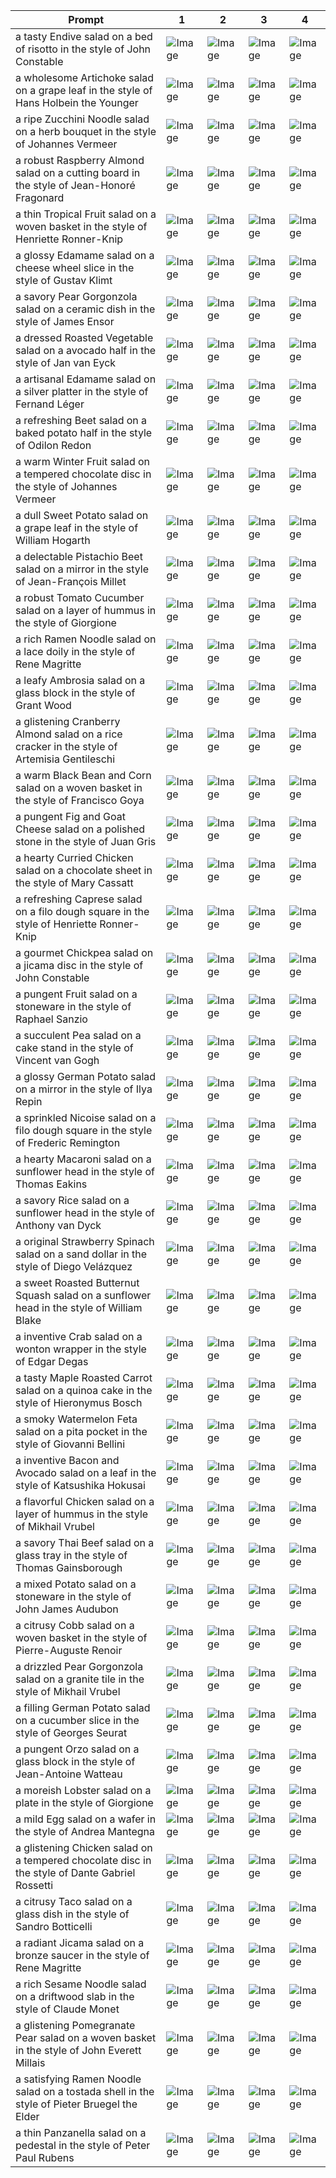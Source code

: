 | Prompt | 1 | 2 | 3 | 4 |
|-|-|-|-|-|
| a tasty Endive salad on a bed of risotto in the style of John Constable | ![Image](https://salad-benchmark-public-assets.s3.us-east-2.amazonaws.com/sdxl/c2f2c3eb-ce60-4f24-9aa1-9286f1558c46-0.jpg) | ![Image](https://salad-benchmark-public-assets.s3.us-east-2.amazonaws.com/sdxl/c2f2c3eb-ce60-4f24-9aa1-9286f1558c46-1.jpg) | ![Image](https://salad-benchmark-public-assets.s3.us-east-2.amazonaws.com/sdxl/c2f2c3eb-ce60-4f24-9aa1-9286f1558c46-2.jpg) | ![Image](https://salad-benchmark-public-assets.s3.us-east-2.amazonaws.com/sdxl/c2f2c3eb-ce60-4f24-9aa1-9286f1558c46-3.jpg) |
| a wholesome Artichoke salad on a grape leaf in the style of Hans Holbein the Younger | ![Image](https://salad-benchmark-public-assets.s3.us-east-2.amazonaws.com/sdxl/64a4302a-95dd-4219-a6ab-902d887867ec-0.jpg) | ![Image](https://salad-benchmark-public-assets.s3.us-east-2.amazonaws.com/sdxl/64a4302a-95dd-4219-a6ab-902d887867ec-1.jpg) | ![Image](https://salad-benchmark-public-assets.s3.us-east-2.amazonaws.com/sdxl/64a4302a-95dd-4219-a6ab-902d887867ec-2.jpg) | ![Image](https://salad-benchmark-public-assets.s3.us-east-2.amazonaws.com/sdxl/64a4302a-95dd-4219-a6ab-902d887867ec-3.jpg) |
| a ripe Zucchini Noodle salad on a herb bouquet in the style of Johannes Vermeer | ![Image](https://salad-benchmark-public-assets.s3.us-east-2.amazonaws.com/sdxl/41ed28c2-5b97-4cdc-bf28-fab976fe0dcb-0.jpg) | ![Image](https://salad-benchmark-public-assets.s3.us-east-2.amazonaws.com/sdxl/41ed28c2-5b97-4cdc-bf28-fab976fe0dcb-1.jpg) | ![Image](https://salad-benchmark-public-assets.s3.us-east-2.amazonaws.com/sdxl/41ed28c2-5b97-4cdc-bf28-fab976fe0dcb-2.jpg) | ![Image](https://salad-benchmark-public-assets.s3.us-east-2.amazonaws.com/sdxl/41ed28c2-5b97-4cdc-bf28-fab976fe0dcb-3.jpg) |
| a robust Raspberry Almond salad on a cutting board in the style of Jean-Honoré Fragonard | ![Image](https://salad-benchmark-public-assets.s3.us-east-2.amazonaws.com/sdxl/fc02ad40-1e2f-4fec-bc32-9ee1783ea0d6-0.jpg) | ![Image](https://salad-benchmark-public-assets.s3.us-east-2.amazonaws.com/sdxl/fc02ad40-1e2f-4fec-bc32-9ee1783ea0d6-1.jpg) | ![Image](https://salad-benchmark-public-assets.s3.us-east-2.amazonaws.com/sdxl/fc02ad40-1e2f-4fec-bc32-9ee1783ea0d6-2.jpg) | ![Image](https://salad-benchmark-public-assets.s3.us-east-2.amazonaws.com/sdxl/fc02ad40-1e2f-4fec-bc32-9ee1783ea0d6-3.jpg) |
| a thin Tropical Fruit salad on a woven basket in the style of Henriette Ronner-Knip | ![Image](https://salad-benchmark-public-assets.s3.us-east-2.amazonaws.com/sdxl/0a8fef38-d598-4fd9-a5bc-329cab0417e5-0.jpg) | ![Image](https://salad-benchmark-public-assets.s3.us-east-2.amazonaws.com/sdxl/0a8fef38-d598-4fd9-a5bc-329cab0417e5-1.jpg) | ![Image](https://salad-benchmark-public-assets.s3.us-east-2.amazonaws.com/sdxl/0a8fef38-d598-4fd9-a5bc-329cab0417e5-2.jpg) | ![Image](https://salad-benchmark-public-assets.s3.us-east-2.amazonaws.com/sdxl/0a8fef38-d598-4fd9-a5bc-329cab0417e5-3.jpg) |
| a glossy Edamame salad on a cheese wheel slice in the style of Gustav Klimt | ![Image](https://salad-benchmark-public-assets.s3.us-east-2.amazonaws.com/sdxl/34a2764d-a8f2-4e64-b26d-dd68766b75d4-0.jpg) | ![Image](https://salad-benchmark-public-assets.s3.us-east-2.amazonaws.com/sdxl/34a2764d-a8f2-4e64-b26d-dd68766b75d4-1.jpg) | ![Image](https://salad-benchmark-public-assets.s3.us-east-2.amazonaws.com/sdxl/34a2764d-a8f2-4e64-b26d-dd68766b75d4-2.jpg) | ![Image](https://salad-benchmark-public-assets.s3.us-east-2.amazonaws.com/sdxl/34a2764d-a8f2-4e64-b26d-dd68766b75d4-3.jpg) |
| a savory Pear Gorgonzola salad on a ceramic dish in the style of James Ensor | ![Image](https://salad-benchmark-public-assets.s3.us-east-2.amazonaws.com/sdxl/84e0f59f-09b3-49a9-931a-c032473934d8-0.jpg) | ![Image](https://salad-benchmark-public-assets.s3.us-east-2.amazonaws.com/sdxl/84e0f59f-09b3-49a9-931a-c032473934d8-1.jpg) | ![Image](https://salad-benchmark-public-assets.s3.us-east-2.amazonaws.com/sdxl/84e0f59f-09b3-49a9-931a-c032473934d8-2.jpg) | ![Image](https://salad-benchmark-public-assets.s3.us-east-2.amazonaws.com/sdxl/84e0f59f-09b3-49a9-931a-c032473934d8-3.jpg) |
| a dressed Roasted Vegetable salad on a avocado half in the style of Jan van Eyck | ![Image](https://salad-benchmark-public-assets.s3.us-east-2.amazonaws.com/sdxl/3198d905-c865-4458-a6aa-30e69b390baf-0.jpg) | ![Image](https://salad-benchmark-public-assets.s3.us-east-2.amazonaws.com/sdxl/3198d905-c865-4458-a6aa-30e69b390baf-1.jpg) | ![Image](https://salad-benchmark-public-assets.s3.us-east-2.amazonaws.com/sdxl/3198d905-c865-4458-a6aa-30e69b390baf-2.jpg) | ![Image](https://salad-benchmark-public-assets.s3.us-east-2.amazonaws.com/sdxl/3198d905-c865-4458-a6aa-30e69b390baf-3.jpg) |
| a artisanal Edamame salad on a silver platter in the style of Fernand Léger | ![Image](https://salad-benchmark-public-assets.s3.us-east-2.amazonaws.com/sdxl/a517b0aa-49eb-4f06-9f4b-f43a157d9258-0.jpg) | ![Image](https://salad-benchmark-public-assets.s3.us-east-2.amazonaws.com/sdxl/a517b0aa-49eb-4f06-9f4b-f43a157d9258-1.jpg) | ![Image](https://salad-benchmark-public-assets.s3.us-east-2.amazonaws.com/sdxl/a517b0aa-49eb-4f06-9f4b-f43a157d9258-2.jpg) | ![Image](https://salad-benchmark-public-assets.s3.us-east-2.amazonaws.com/sdxl/a517b0aa-49eb-4f06-9f4b-f43a157d9258-3.jpg) |
| a refreshing Beet salad on a baked potato half in the style of Odilon Redon | ![Image](https://salad-benchmark-public-assets.s3.us-east-2.amazonaws.com/sdxl/df97b4ef-7bdc-4c92-bd51-4dab63470d24-0.jpg) | ![Image](https://salad-benchmark-public-assets.s3.us-east-2.amazonaws.com/sdxl/df97b4ef-7bdc-4c92-bd51-4dab63470d24-1.jpg) | ![Image](https://salad-benchmark-public-assets.s3.us-east-2.amazonaws.com/sdxl/df97b4ef-7bdc-4c92-bd51-4dab63470d24-2.jpg) | ![Image](https://salad-benchmark-public-assets.s3.us-east-2.amazonaws.com/sdxl/df97b4ef-7bdc-4c92-bd51-4dab63470d24-3.jpg) |
| a warm Winter Fruit salad on a tempered chocolate disc in the style of Johannes Vermeer | ![Image](https://salad-benchmark-public-assets.s3.us-east-2.amazonaws.com/sdxl/eaf58efd-8886-42e8-ae49-eab9272261f1-0.jpg) | ![Image](https://salad-benchmark-public-assets.s3.us-east-2.amazonaws.com/sdxl/eaf58efd-8886-42e8-ae49-eab9272261f1-1.jpg) | ![Image](https://salad-benchmark-public-assets.s3.us-east-2.amazonaws.com/sdxl/eaf58efd-8886-42e8-ae49-eab9272261f1-2.jpg) | ![Image](https://salad-benchmark-public-assets.s3.us-east-2.amazonaws.com/sdxl/eaf58efd-8886-42e8-ae49-eab9272261f1-3.jpg) |
| a dull Sweet Potato salad on a grape leaf in the style of William Hogarth | ![Image](https://salad-benchmark-public-assets.s3.us-east-2.amazonaws.com/sdxl/656d083e-41a1-40af-969c-0550e377f705-0.jpg) | ![Image](https://salad-benchmark-public-assets.s3.us-east-2.amazonaws.com/sdxl/656d083e-41a1-40af-969c-0550e377f705-1.jpg) | ![Image](https://salad-benchmark-public-assets.s3.us-east-2.amazonaws.com/sdxl/656d083e-41a1-40af-969c-0550e377f705-2.jpg) | ![Image](https://salad-benchmark-public-assets.s3.us-east-2.amazonaws.com/sdxl/656d083e-41a1-40af-969c-0550e377f705-3.jpg) |
| a delectable Pistachio Beet salad on a mirror in the style of Jean-François Millet | ![Image](https://salad-benchmark-public-assets.s3.us-east-2.amazonaws.com/sdxl/3d9d0662-b378-44a8-86fa-c50a07453282-0.jpg) | ![Image](https://salad-benchmark-public-assets.s3.us-east-2.amazonaws.com/sdxl/3d9d0662-b378-44a8-86fa-c50a07453282-1.jpg) | ![Image](https://salad-benchmark-public-assets.s3.us-east-2.amazonaws.com/sdxl/3d9d0662-b378-44a8-86fa-c50a07453282-2.jpg) | ![Image](https://salad-benchmark-public-assets.s3.us-east-2.amazonaws.com/sdxl/3d9d0662-b378-44a8-86fa-c50a07453282-3.jpg) |
| a robust Tomato Cucumber salad on a layer of hummus in the style of Giorgione | ![Image](https://salad-benchmark-public-assets.s3.us-east-2.amazonaws.com/sdxl/be54f3bf-169b-40a3-b1e6-dbf9a3190592-0.jpg) | ![Image](https://salad-benchmark-public-assets.s3.us-east-2.amazonaws.com/sdxl/be54f3bf-169b-40a3-b1e6-dbf9a3190592-1.jpg) | ![Image](https://salad-benchmark-public-assets.s3.us-east-2.amazonaws.com/sdxl/be54f3bf-169b-40a3-b1e6-dbf9a3190592-2.jpg) | ![Image](https://salad-benchmark-public-assets.s3.us-east-2.amazonaws.com/sdxl/be54f3bf-169b-40a3-b1e6-dbf9a3190592-3.jpg) |
| a rich Ramen Noodle salad on a lace doily in the style of Rene Magritte | ![Image](https://salad-benchmark-public-assets.s3.us-east-2.amazonaws.com/sdxl/81e4eeaa-f034-4e41-8249-af75b72fd6d1-0.jpg) | ![Image](https://salad-benchmark-public-assets.s3.us-east-2.amazonaws.com/sdxl/81e4eeaa-f034-4e41-8249-af75b72fd6d1-1.jpg) | ![Image](https://salad-benchmark-public-assets.s3.us-east-2.amazonaws.com/sdxl/81e4eeaa-f034-4e41-8249-af75b72fd6d1-2.jpg) | ![Image](https://salad-benchmark-public-assets.s3.us-east-2.amazonaws.com/sdxl/81e4eeaa-f034-4e41-8249-af75b72fd6d1-3.jpg) |
| a leafy Ambrosia salad on a glass block in the style of Grant Wood | ![Image](https://salad-benchmark-public-assets.s3.us-east-2.amazonaws.com/sdxl/5d556700-4d8f-4e53-a3f7-65f3b60f4c9a-0.jpg) | ![Image](https://salad-benchmark-public-assets.s3.us-east-2.amazonaws.com/sdxl/5d556700-4d8f-4e53-a3f7-65f3b60f4c9a-1.jpg) | ![Image](https://salad-benchmark-public-assets.s3.us-east-2.amazonaws.com/sdxl/5d556700-4d8f-4e53-a3f7-65f3b60f4c9a-2.jpg) | ![Image](https://salad-benchmark-public-assets.s3.us-east-2.amazonaws.com/sdxl/5d556700-4d8f-4e53-a3f7-65f3b60f4c9a-3.jpg) |
| a glistening Cranberry Almond salad on a rice cracker in the style of Artemisia Gentileschi | ![Image](https://salad-benchmark-public-assets.s3.us-east-2.amazonaws.com/sdxl/b84b7736-be17-431f-a6f2-bbd43639deb5-0.jpg) | ![Image](https://salad-benchmark-public-assets.s3.us-east-2.amazonaws.com/sdxl/b84b7736-be17-431f-a6f2-bbd43639deb5-1.jpg) | ![Image](https://salad-benchmark-public-assets.s3.us-east-2.amazonaws.com/sdxl/b84b7736-be17-431f-a6f2-bbd43639deb5-2.jpg) | ![Image](https://salad-benchmark-public-assets.s3.us-east-2.amazonaws.com/sdxl/b84b7736-be17-431f-a6f2-bbd43639deb5-3.jpg) |
| a warm Black Bean and Corn salad on a woven basket in the style of Francisco Goya | ![Image](https://salad-benchmark-public-assets.s3.us-east-2.amazonaws.com/sdxl/f482ea0e-3910-4819-bbdf-e785e7840b34-0.jpg) | ![Image](https://salad-benchmark-public-assets.s3.us-east-2.amazonaws.com/sdxl/f482ea0e-3910-4819-bbdf-e785e7840b34-1.jpg) | ![Image](https://salad-benchmark-public-assets.s3.us-east-2.amazonaws.com/sdxl/f482ea0e-3910-4819-bbdf-e785e7840b34-2.jpg) | ![Image](https://salad-benchmark-public-assets.s3.us-east-2.amazonaws.com/sdxl/f482ea0e-3910-4819-bbdf-e785e7840b34-3.jpg) |
| a pungent Fig and Goat Cheese salad on a polished stone in the style of Juan Gris | ![Image](https://salad-benchmark-public-assets.s3.us-east-2.amazonaws.com/sdxl/f9cff2f8-d6c7-4597-911d-a8237c3e18f7-0.jpg) | ![Image](https://salad-benchmark-public-assets.s3.us-east-2.amazonaws.com/sdxl/f9cff2f8-d6c7-4597-911d-a8237c3e18f7-1.jpg) | ![Image](https://salad-benchmark-public-assets.s3.us-east-2.amazonaws.com/sdxl/f9cff2f8-d6c7-4597-911d-a8237c3e18f7-2.jpg) | ![Image](https://salad-benchmark-public-assets.s3.us-east-2.amazonaws.com/sdxl/f9cff2f8-d6c7-4597-911d-a8237c3e18f7-3.jpg) |
| a hearty Curried Chicken salad on a chocolate sheet in the style of Mary Cassatt | ![Image](https://salad-benchmark-public-assets.s3.us-east-2.amazonaws.com/sdxl/099b7b80-3f98-49e3-9830-faf75e46ed45-0.jpg) | ![Image](https://salad-benchmark-public-assets.s3.us-east-2.amazonaws.com/sdxl/099b7b80-3f98-49e3-9830-faf75e46ed45-1.jpg) | ![Image](https://salad-benchmark-public-assets.s3.us-east-2.amazonaws.com/sdxl/099b7b80-3f98-49e3-9830-faf75e46ed45-2.jpg) | ![Image](https://salad-benchmark-public-assets.s3.us-east-2.amazonaws.com/sdxl/099b7b80-3f98-49e3-9830-faf75e46ed45-3.jpg) |
| a refreshing Caprese salad on a filo dough square in the style of Henriette Ronner-Knip | ![Image](https://salad-benchmark-public-assets.s3.us-east-2.amazonaws.com/sdxl/862c1fca-6dae-4d87-8d1e-02246f6fc9bd-0.jpg) | ![Image](https://salad-benchmark-public-assets.s3.us-east-2.amazonaws.com/sdxl/862c1fca-6dae-4d87-8d1e-02246f6fc9bd-1.jpg) | ![Image](https://salad-benchmark-public-assets.s3.us-east-2.amazonaws.com/sdxl/862c1fca-6dae-4d87-8d1e-02246f6fc9bd-2.jpg) | ![Image](https://salad-benchmark-public-assets.s3.us-east-2.amazonaws.com/sdxl/862c1fca-6dae-4d87-8d1e-02246f6fc9bd-3.jpg) |
| a gourmet Chickpea salad on a jicama disc in the style of John Constable | ![Image](https://salad-benchmark-public-assets.s3.us-east-2.amazonaws.com/sdxl/1ad50c81-f1d8-4e68-9d84-28165b6ec8b1-0.jpg) | ![Image](https://salad-benchmark-public-assets.s3.us-east-2.amazonaws.com/sdxl/1ad50c81-f1d8-4e68-9d84-28165b6ec8b1-1.jpg) | ![Image](https://salad-benchmark-public-assets.s3.us-east-2.amazonaws.com/sdxl/1ad50c81-f1d8-4e68-9d84-28165b6ec8b1-2.jpg) | ![Image](https://salad-benchmark-public-assets.s3.us-east-2.amazonaws.com/sdxl/1ad50c81-f1d8-4e68-9d84-28165b6ec8b1-3.jpg) |
| a pungent Fruit salad on a stoneware in the style of Raphael Sanzio | ![Image](https://salad-benchmark-public-assets.s3.us-east-2.amazonaws.com/sdxl/ec4576b6-7b06-476a-96e6-80ec9907fd77-0.jpg) | ![Image](https://salad-benchmark-public-assets.s3.us-east-2.amazonaws.com/sdxl/ec4576b6-7b06-476a-96e6-80ec9907fd77-1.jpg) | ![Image](https://salad-benchmark-public-assets.s3.us-east-2.amazonaws.com/sdxl/ec4576b6-7b06-476a-96e6-80ec9907fd77-2.jpg) | ![Image](https://salad-benchmark-public-assets.s3.us-east-2.amazonaws.com/sdxl/ec4576b6-7b06-476a-96e6-80ec9907fd77-3.jpg) |
| a succulent Pea salad on a cake stand in the style of Vincent van Gogh | ![Image](https://salad-benchmark-public-assets.s3.us-east-2.amazonaws.com/sdxl/d776127f-54cf-4f59-b047-474b824a7902-0.jpg) | ![Image](https://salad-benchmark-public-assets.s3.us-east-2.amazonaws.com/sdxl/d776127f-54cf-4f59-b047-474b824a7902-1.jpg) | ![Image](https://salad-benchmark-public-assets.s3.us-east-2.amazonaws.com/sdxl/d776127f-54cf-4f59-b047-474b824a7902-2.jpg) | ![Image](https://salad-benchmark-public-assets.s3.us-east-2.amazonaws.com/sdxl/d776127f-54cf-4f59-b047-474b824a7902-3.jpg) |
| a glossy German Potato salad on a mirror in the style of Ilya Repin | ![Image](https://salad-benchmark-public-assets.s3.us-east-2.amazonaws.com/sdxl/7344734c-a019-46d3-bc8e-d589f2feb060-0.jpg) | ![Image](https://salad-benchmark-public-assets.s3.us-east-2.amazonaws.com/sdxl/7344734c-a019-46d3-bc8e-d589f2feb060-1.jpg) | ![Image](https://salad-benchmark-public-assets.s3.us-east-2.amazonaws.com/sdxl/7344734c-a019-46d3-bc8e-d589f2feb060-2.jpg) | ![Image](https://salad-benchmark-public-assets.s3.us-east-2.amazonaws.com/sdxl/7344734c-a019-46d3-bc8e-d589f2feb060-3.jpg) |
| a sprinkled Nicoise salad on a filo dough square in the style of Frederic Remington | ![Image](https://salad-benchmark-public-assets.s3.us-east-2.amazonaws.com/sdxl/92e906d9-2e8f-432e-b2d0-ca2ca8bd9f9e-0.jpg) | ![Image](https://salad-benchmark-public-assets.s3.us-east-2.amazonaws.com/sdxl/92e906d9-2e8f-432e-b2d0-ca2ca8bd9f9e-1.jpg) | ![Image](https://salad-benchmark-public-assets.s3.us-east-2.amazonaws.com/sdxl/92e906d9-2e8f-432e-b2d0-ca2ca8bd9f9e-2.jpg) | ![Image](https://salad-benchmark-public-assets.s3.us-east-2.amazonaws.com/sdxl/92e906d9-2e8f-432e-b2d0-ca2ca8bd9f9e-3.jpg) |
| a hearty Macaroni salad on a sunflower head in the style of Thomas Eakins | ![Image](https://salad-benchmark-public-assets.s3.us-east-2.amazonaws.com/sdxl/75e29699-6793-496c-9b42-19f0baf72403-0.jpg) | ![Image](https://salad-benchmark-public-assets.s3.us-east-2.amazonaws.com/sdxl/75e29699-6793-496c-9b42-19f0baf72403-1.jpg) | ![Image](https://salad-benchmark-public-assets.s3.us-east-2.amazonaws.com/sdxl/75e29699-6793-496c-9b42-19f0baf72403-2.jpg) | ![Image](https://salad-benchmark-public-assets.s3.us-east-2.amazonaws.com/sdxl/75e29699-6793-496c-9b42-19f0baf72403-3.jpg) |
| a savory Rice salad on a sunflower head in the style of Anthony van Dyck | ![Image](https://salad-benchmark-public-assets.s3.us-east-2.amazonaws.com/sdxl/747dda70-e4c6-4686-b149-2aa641b2bfa9-0.jpg) | ![Image](https://salad-benchmark-public-assets.s3.us-east-2.amazonaws.com/sdxl/747dda70-e4c6-4686-b149-2aa641b2bfa9-1.jpg) | ![Image](https://salad-benchmark-public-assets.s3.us-east-2.amazonaws.com/sdxl/747dda70-e4c6-4686-b149-2aa641b2bfa9-2.jpg) | ![Image](https://salad-benchmark-public-assets.s3.us-east-2.amazonaws.com/sdxl/747dda70-e4c6-4686-b149-2aa641b2bfa9-3.jpg) |
| a original Strawberry Spinach salad on a sand dollar in the style of Diego Velázquez | ![Image](https://salad-benchmark-public-assets.s3.us-east-2.amazonaws.com/sdxl/22791b29-66ce-45ab-8d85-b5e27e1642d8-0.jpg) | ![Image](https://salad-benchmark-public-assets.s3.us-east-2.amazonaws.com/sdxl/22791b29-66ce-45ab-8d85-b5e27e1642d8-1.jpg) | ![Image](https://salad-benchmark-public-assets.s3.us-east-2.amazonaws.com/sdxl/22791b29-66ce-45ab-8d85-b5e27e1642d8-2.jpg) | ![Image](https://salad-benchmark-public-assets.s3.us-east-2.amazonaws.com/sdxl/22791b29-66ce-45ab-8d85-b5e27e1642d8-3.jpg) |
| a sweet Roasted Butternut Squash salad on a sunflower head in the style of William Blake | ![Image](https://salad-benchmark-public-assets.s3.us-east-2.amazonaws.com/sdxl/f95c809f-17b2-4527-9b21-0c6dedb93238-0.jpg) | ![Image](https://salad-benchmark-public-assets.s3.us-east-2.amazonaws.com/sdxl/f95c809f-17b2-4527-9b21-0c6dedb93238-1.jpg) | ![Image](https://salad-benchmark-public-assets.s3.us-east-2.amazonaws.com/sdxl/f95c809f-17b2-4527-9b21-0c6dedb93238-2.jpg) | ![Image](https://salad-benchmark-public-assets.s3.us-east-2.amazonaws.com/sdxl/f95c809f-17b2-4527-9b21-0c6dedb93238-3.jpg) |
| a inventive Crab salad on a wonton wrapper in the style of Edgar Degas | ![Image](https://salad-benchmark-public-assets.s3.us-east-2.amazonaws.com/sdxl/02290e3d-3f81-46d0-a882-8d8df85a9ec3-0.jpg) | ![Image](https://salad-benchmark-public-assets.s3.us-east-2.amazonaws.com/sdxl/02290e3d-3f81-46d0-a882-8d8df85a9ec3-1.jpg) | ![Image](https://salad-benchmark-public-assets.s3.us-east-2.amazonaws.com/sdxl/02290e3d-3f81-46d0-a882-8d8df85a9ec3-2.jpg) | ![Image](https://salad-benchmark-public-assets.s3.us-east-2.amazonaws.com/sdxl/02290e3d-3f81-46d0-a882-8d8df85a9ec3-3.jpg) |
| a tasty Maple Roasted Carrot salad on a quinoa cake in the style of Hieronymus Bosch | ![Image](https://salad-benchmark-public-assets.s3.us-east-2.amazonaws.com/sdxl/1c467771-16ce-4889-974d-c556b9efe802-0.jpg) | ![Image](https://salad-benchmark-public-assets.s3.us-east-2.amazonaws.com/sdxl/1c467771-16ce-4889-974d-c556b9efe802-1.jpg) | ![Image](https://salad-benchmark-public-assets.s3.us-east-2.amazonaws.com/sdxl/1c467771-16ce-4889-974d-c556b9efe802-2.jpg) | ![Image](https://salad-benchmark-public-assets.s3.us-east-2.amazonaws.com/sdxl/1c467771-16ce-4889-974d-c556b9efe802-3.jpg) |
| a smoky Watermelon Feta salad on a pita pocket in the style of Giovanni Bellini | ![Image](https://salad-benchmark-public-assets.s3.us-east-2.amazonaws.com/sdxl/0685e180-b969-41f0-bee4-c5db9e6cc781-0.jpg) | ![Image](https://salad-benchmark-public-assets.s3.us-east-2.amazonaws.com/sdxl/0685e180-b969-41f0-bee4-c5db9e6cc781-1.jpg) | ![Image](https://salad-benchmark-public-assets.s3.us-east-2.amazonaws.com/sdxl/0685e180-b969-41f0-bee4-c5db9e6cc781-2.jpg) | ![Image](https://salad-benchmark-public-assets.s3.us-east-2.amazonaws.com/sdxl/0685e180-b969-41f0-bee4-c5db9e6cc781-3.jpg) |
| a inventive Bacon and Avocado salad on a leaf in the style of Katsushika Hokusai | ![Image](https://salad-benchmark-public-assets.s3.us-east-2.amazonaws.com/sdxl/892394b6-fcdb-42fe-a51b-b28a2ed4a1b2-0.jpg) | ![Image](https://salad-benchmark-public-assets.s3.us-east-2.amazonaws.com/sdxl/892394b6-fcdb-42fe-a51b-b28a2ed4a1b2-1.jpg) | ![Image](https://salad-benchmark-public-assets.s3.us-east-2.amazonaws.com/sdxl/892394b6-fcdb-42fe-a51b-b28a2ed4a1b2-2.jpg) | ![Image](https://salad-benchmark-public-assets.s3.us-east-2.amazonaws.com/sdxl/892394b6-fcdb-42fe-a51b-b28a2ed4a1b2-3.jpg) |
| a flavorful Chicken salad on a layer of hummus in the style of Mikhail Vrubel | ![Image](https://salad-benchmark-public-assets.s3.us-east-2.amazonaws.com/sdxl/5bda77ef-f221-4236-8b4c-4ccb8117840f-0.jpg) | ![Image](https://salad-benchmark-public-assets.s3.us-east-2.amazonaws.com/sdxl/5bda77ef-f221-4236-8b4c-4ccb8117840f-1.jpg) | ![Image](https://salad-benchmark-public-assets.s3.us-east-2.amazonaws.com/sdxl/5bda77ef-f221-4236-8b4c-4ccb8117840f-2.jpg) | ![Image](https://salad-benchmark-public-assets.s3.us-east-2.amazonaws.com/sdxl/5bda77ef-f221-4236-8b4c-4ccb8117840f-3.jpg) |
| a savory Thai Beef salad on a glass tray in the style of Thomas Gainsborough | ![Image](https://salad-benchmark-public-assets.s3.us-east-2.amazonaws.com/sdxl/b421bf21-8ea9-46cd-99a3-a242b6bb82bf-0.jpg) | ![Image](https://salad-benchmark-public-assets.s3.us-east-2.amazonaws.com/sdxl/b421bf21-8ea9-46cd-99a3-a242b6bb82bf-1.jpg) | ![Image](https://salad-benchmark-public-assets.s3.us-east-2.amazonaws.com/sdxl/b421bf21-8ea9-46cd-99a3-a242b6bb82bf-2.jpg) | ![Image](https://salad-benchmark-public-assets.s3.us-east-2.amazonaws.com/sdxl/b421bf21-8ea9-46cd-99a3-a242b6bb82bf-3.jpg) |
| a mixed Potato salad on a stoneware in the style of John James Audubon | ![Image](https://salad-benchmark-public-assets.s3.us-east-2.amazonaws.com/sdxl/8ccd0476-8964-41c9-b87c-290fa23de52a-0.jpg) | ![Image](https://salad-benchmark-public-assets.s3.us-east-2.amazonaws.com/sdxl/8ccd0476-8964-41c9-b87c-290fa23de52a-1.jpg) | ![Image](https://salad-benchmark-public-assets.s3.us-east-2.amazonaws.com/sdxl/8ccd0476-8964-41c9-b87c-290fa23de52a-2.jpg) | ![Image](https://salad-benchmark-public-assets.s3.us-east-2.amazonaws.com/sdxl/8ccd0476-8964-41c9-b87c-290fa23de52a-3.jpg) |
| a citrusy Cobb salad on a woven basket in the style of Pierre-Auguste Renoir | ![Image](https://salad-benchmark-public-assets.s3.us-east-2.amazonaws.com/sdxl/015b0e60-a9c6-4e4e-b99a-2c9f632ab881-0.jpg) | ![Image](https://salad-benchmark-public-assets.s3.us-east-2.amazonaws.com/sdxl/015b0e60-a9c6-4e4e-b99a-2c9f632ab881-1.jpg) | ![Image](https://salad-benchmark-public-assets.s3.us-east-2.amazonaws.com/sdxl/015b0e60-a9c6-4e4e-b99a-2c9f632ab881-2.jpg) | ![Image](https://salad-benchmark-public-assets.s3.us-east-2.amazonaws.com/sdxl/015b0e60-a9c6-4e4e-b99a-2c9f632ab881-3.jpg) |
| a drizzled Pear Gorgonzola salad on a granite tile in the style of Mikhail Vrubel | ![Image](https://salad-benchmark-public-assets.s3.us-east-2.amazonaws.com/sdxl/c27590f4-75ab-4368-aca5-86daa070fe80-0.jpg) | ![Image](https://salad-benchmark-public-assets.s3.us-east-2.amazonaws.com/sdxl/c27590f4-75ab-4368-aca5-86daa070fe80-1.jpg) | ![Image](https://salad-benchmark-public-assets.s3.us-east-2.amazonaws.com/sdxl/c27590f4-75ab-4368-aca5-86daa070fe80-2.jpg) | ![Image](https://salad-benchmark-public-assets.s3.us-east-2.amazonaws.com/sdxl/c27590f4-75ab-4368-aca5-86daa070fe80-3.jpg) |
| a filling German Potato salad on a cucumber slice in the style of Georges Seurat | ![Image](https://salad-benchmark-public-assets.s3.us-east-2.amazonaws.com/sdxl/f16499ba-840c-4160-84db-8757c171c7cb-0.jpg) | ![Image](https://salad-benchmark-public-assets.s3.us-east-2.amazonaws.com/sdxl/f16499ba-840c-4160-84db-8757c171c7cb-1.jpg) | ![Image](https://salad-benchmark-public-assets.s3.us-east-2.amazonaws.com/sdxl/f16499ba-840c-4160-84db-8757c171c7cb-2.jpg) | ![Image](https://salad-benchmark-public-assets.s3.us-east-2.amazonaws.com/sdxl/f16499ba-840c-4160-84db-8757c171c7cb-3.jpg) |
| a pungent Orzo salad on a glass block in the style of Jean-Antoine Watteau | ![Image](https://salad-benchmark-public-assets.s3.us-east-2.amazonaws.com/sdxl/e34e82c2-1fa7-4fa2-8b48-4e7afa1eef43-0.jpg) | ![Image](https://salad-benchmark-public-assets.s3.us-east-2.amazonaws.com/sdxl/e34e82c2-1fa7-4fa2-8b48-4e7afa1eef43-1.jpg) | ![Image](https://salad-benchmark-public-assets.s3.us-east-2.amazonaws.com/sdxl/e34e82c2-1fa7-4fa2-8b48-4e7afa1eef43-2.jpg) | ![Image](https://salad-benchmark-public-assets.s3.us-east-2.amazonaws.com/sdxl/e34e82c2-1fa7-4fa2-8b48-4e7afa1eef43-3.jpg) |
| a moreish Lobster salad on a plate in the style of Giorgione | ![Image](https://salad-benchmark-public-assets.s3.us-east-2.amazonaws.com/sdxl/6206c55c-6aaf-4c39-a818-fb8154d97101-0.jpg) | ![Image](https://salad-benchmark-public-assets.s3.us-east-2.amazonaws.com/sdxl/6206c55c-6aaf-4c39-a818-fb8154d97101-1.jpg) | ![Image](https://salad-benchmark-public-assets.s3.us-east-2.amazonaws.com/sdxl/6206c55c-6aaf-4c39-a818-fb8154d97101-2.jpg) | ![Image](https://salad-benchmark-public-assets.s3.us-east-2.amazonaws.com/sdxl/6206c55c-6aaf-4c39-a818-fb8154d97101-3.jpg) |
| a mild Egg salad on a wafer in the style of Andrea Mantegna | ![Image](https://salad-benchmark-public-assets.s3.us-east-2.amazonaws.com/sdxl/b40f8ebb-08ff-41b5-963c-fea608fd33f4-0.jpg) | ![Image](https://salad-benchmark-public-assets.s3.us-east-2.amazonaws.com/sdxl/b40f8ebb-08ff-41b5-963c-fea608fd33f4-1.jpg) | ![Image](https://salad-benchmark-public-assets.s3.us-east-2.amazonaws.com/sdxl/b40f8ebb-08ff-41b5-963c-fea608fd33f4-2.jpg) | ![Image](https://salad-benchmark-public-assets.s3.us-east-2.amazonaws.com/sdxl/b40f8ebb-08ff-41b5-963c-fea608fd33f4-3.jpg) |
| a glistening Chicken salad on a tempered chocolate disc in the style of Dante Gabriel Rossetti | ![Image](https://salad-benchmark-public-assets.s3.us-east-2.amazonaws.com/sdxl/4f4ccc53-b812-4d06-aa3a-46150017499d-0.jpg) | ![Image](https://salad-benchmark-public-assets.s3.us-east-2.amazonaws.com/sdxl/4f4ccc53-b812-4d06-aa3a-46150017499d-1.jpg) | ![Image](https://salad-benchmark-public-assets.s3.us-east-2.amazonaws.com/sdxl/4f4ccc53-b812-4d06-aa3a-46150017499d-2.jpg) | ![Image](https://salad-benchmark-public-assets.s3.us-east-2.amazonaws.com/sdxl/4f4ccc53-b812-4d06-aa3a-46150017499d-3.jpg) |
| a citrusy Taco salad on a glass dish in the style of Sandro Botticelli | ![Image](https://salad-benchmark-public-assets.s3.us-east-2.amazonaws.com/sdxl/0f953be4-6803-427b-bb40-0523dac8628f-0.jpg) | ![Image](https://salad-benchmark-public-assets.s3.us-east-2.amazonaws.com/sdxl/0f953be4-6803-427b-bb40-0523dac8628f-1.jpg) | ![Image](https://salad-benchmark-public-assets.s3.us-east-2.amazonaws.com/sdxl/0f953be4-6803-427b-bb40-0523dac8628f-2.jpg) | ![Image](https://salad-benchmark-public-assets.s3.us-east-2.amazonaws.com/sdxl/0f953be4-6803-427b-bb40-0523dac8628f-3.jpg) |
| a radiant Jicama salad on a bronze saucer in the style of Rene Magritte | ![Image](https://salad-benchmark-public-assets.s3.us-east-2.amazonaws.com/sdxl/b45ddda2-abdb-496e-bb34-de5ee24ee04c-0.jpg) | ![Image](https://salad-benchmark-public-assets.s3.us-east-2.amazonaws.com/sdxl/b45ddda2-abdb-496e-bb34-de5ee24ee04c-1.jpg) | ![Image](https://salad-benchmark-public-assets.s3.us-east-2.amazonaws.com/sdxl/b45ddda2-abdb-496e-bb34-de5ee24ee04c-2.jpg) | ![Image](https://salad-benchmark-public-assets.s3.us-east-2.amazonaws.com/sdxl/b45ddda2-abdb-496e-bb34-de5ee24ee04c-3.jpg) |
| a rich Sesame Noodle salad on a driftwood slab in the style of Claude Monet | ![Image](https://salad-benchmark-public-assets.s3.us-east-2.amazonaws.com/sdxl/316c4445-7ac5-472b-b703-8a20348de1e0-0.jpg) | ![Image](https://salad-benchmark-public-assets.s3.us-east-2.amazonaws.com/sdxl/316c4445-7ac5-472b-b703-8a20348de1e0-1.jpg) | ![Image](https://salad-benchmark-public-assets.s3.us-east-2.amazonaws.com/sdxl/316c4445-7ac5-472b-b703-8a20348de1e0-2.jpg) | ![Image](https://salad-benchmark-public-assets.s3.us-east-2.amazonaws.com/sdxl/316c4445-7ac5-472b-b703-8a20348de1e0-3.jpg) |
| a glistening Pomegranate Pear salad on a woven basket in the style of John Everett Millais | ![Image](https://salad-benchmark-public-assets.s3.us-east-2.amazonaws.com/sdxl/a49f5ea3-31f6-4df0-9058-69ac78855097-0.jpg) | ![Image](https://salad-benchmark-public-assets.s3.us-east-2.amazonaws.com/sdxl/a49f5ea3-31f6-4df0-9058-69ac78855097-1.jpg) | ![Image](https://salad-benchmark-public-assets.s3.us-east-2.amazonaws.com/sdxl/a49f5ea3-31f6-4df0-9058-69ac78855097-2.jpg) | ![Image](https://salad-benchmark-public-assets.s3.us-east-2.amazonaws.com/sdxl/a49f5ea3-31f6-4df0-9058-69ac78855097-3.jpg) |
| a satisfying Ramen Noodle salad on a tostada shell in the style of Pieter Bruegel the Elder | ![Image](https://salad-benchmark-public-assets.s3.us-east-2.amazonaws.com/sdxl/9e0b4bbe-e0ad-491e-9ac7-9684b63ad1ab-0.jpg) | ![Image](https://salad-benchmark-public-assets.s3.us-east-2.amazonaws.com/sdxl/9e0b4bbe-e0ad-491e-9ac7-9684b63ad1ab-1.jpg) | ![Image](https://salad-benchmark-public-assets.s3.us-east-2.amazonaws.com/sdxl/9e0b4bbe-e0ad-491e-9ac7-9684b63ad1ab-2.jpg) | ![Image](https://salad-benchmark-public-assets.s3.us-east-2.amazonaws.com/sdxl/9e0b4bbe-e0ad-491e-9ac7-9684b63ad1ab-3.jpg) |
| a thin Panzanella salad on a pedestal in the style of Peter Paul Rubens | ![Image](https://salad-benchmark-public-assets.s3.us-east-2.amazonaws.com/sdxl/aef9a9a8-df52-4a64-9d2c-d5b09cfd2b52-0.jpg) | ![Image](https://salad-benchmark-public-assets.s3.us-east-2.amazonaws.com/sdxl/aef9a9a8-df52-4a64-9d2c-d5b09cfd2b52-1.jpg) | ![Image](https://salad-benchmark-public-assets.s3.us-east-2.amazonaws.com/sdxl/aef9a9a8-df52-4a64-9d2c-d5b09cfd2b52-2.jpg) | ![Image](https://salad-benchmark-public-assets.s3.us-east-2.amazonaws.com/sdxl/aef9a9a8-df52-4a64-9d2c-d5b09cfd2b52-3.jpg) |

